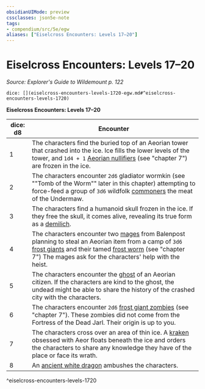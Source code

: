 ```yaml
---
obsidianUIMode: preview
cssclasses: json5e-note
tags:
- compendium/src/5e/egw
aliases: ["Eiselcross Encounters: Levels 17–20"]
---
```

# Eiselcross Encounters: Levels 17–20
*Source: Explorer's Guide to Wildemount p. 122* 

`dice: [](eiselcross-encounters-levels-1720-egw.md#^eiselcross-encounters-levels-1720)`

**Eiselcross Encounters: Levels 17–20**

| dice: d8 | Encounter |
|----------|-----------|
| 1 | The characters find the buried top of an Aeorian tower that crashed into the ice. Ice fills the lower levels of the tower, and `1d4 + 1` [Aeorian nullifiers](/compendium/bestiary/monstrosity/aeorian-nullifier-egw.md) (see "chapter 7") are frozen in the ice. |
| 2 | The characters encounter `2d6` gladiator wormkin (see ""Tomb of the Worm"" later in this chapter) attempting to force-feed a group of `3d6` wildfolk [commoners](/compendium/bestiary/humanoid/commoner.md) the meat of the Undermaw. |
| 3 | The characters find a humanoid skull frozen in the ice. If they free the skull, it comes alive, revealing its true form as a [demilich](/compendium/bestiary/undead/demilich.md). |
| 4 | The characters encounter two [mages](/compendium/bestiary/humanoid/mage.md) from Balenpost planning to steal an Aeorian item from a camp of `3d6` [frost giants](/compendium/bestiary/giant/frost-giant.md) and their tamed [frost worm](/compendium/bestiary/monstrosity/frost-worm-egw.md) (see "chapter 7") The mages ask for the characters' help with the heist. |
| 5 | The characters encounter the [ghost](/compendium/bestiary/undead/ghost.md) of an Aeorian citizen. If the characters are kind to the ghost, the undead might be able to share the history of the crashed city with the characters. |
| 6 | The characters encounter `2d6` [frost giant zombies](/compendium/bestiary/undead/frost-giant-zombie-egw.md) (see "chapter 7"). These zombies did not come from the Fortress of the Dead Jarl. Their origin is up to you. |
| 7 | The characters cross over an area of thin ice. A [kraken](/compendium/bestiary/monstrosity/kraken.md) obsessed with Aeor floats beneath the ice and orders the characters to share any knowledge they have of the place or face its wrath. |
| 8 | An [ancient white dragon](/compendium/bestiary/dragon/ancient-white-dragon.md) ambushes the characters. |
^eiselcross-encounters-levels-1720